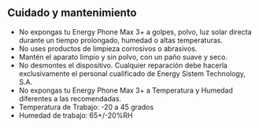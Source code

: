 ## Cuidado y mantenimiento

* No expongas tu Energy Phone Max 3+ a golpes, polvo, luz solar directa durante un tiempo prolongado, humedad o altas temperaturas.
* No uses productos de limpieza corrosivos o abrasivos.
* Mantén el aparato limpio y sin polvo, con un paño suave y seco.
* No desmontes el dispositivo. Cualquier reparación debe hacerla exclusivamente el personal cualificado de Energy Sistem Technology, S.A.
* No expongas tu Energy Phone Max 3+ a Temperatura y Humedad diferentes a las recomendadas.
* Temperatura de Trabajo: -20 a 45 grados
* Humedad de trabajo: 65+/-20%RH
